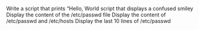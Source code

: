 Write a script that prints “Hello, World
script that displays a confused smiley
Display the content of the /etc/passwd file
Display the content of /etc/passwd and /etc/hosts
Display the last 10 lines of /etc/passwd
